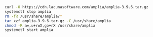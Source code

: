 ﻿```sh
curl -O https://cdn.lacunasoftware.com/amplia/amplia-3.9.6.tar.gz
systemctl stop amplia
rm -fR /usr/share/amplia/*
tar xzf amplia-3.9.6.tar.gz -C /usr/share/amplia
chmod -R a=,u+rwX,go+rX /usr/share/amplia
systemctl start amplia
```
